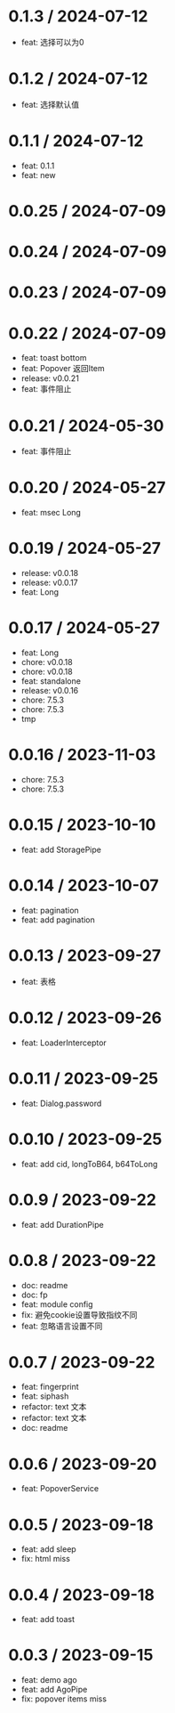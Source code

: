 
0.1.3 / 2024-07-12
==================

* feat: 选择可以为0

0.1.2 / 2024-07-12
==================

* feat: 选择默认值

0.1.1 / 2024-07-12
===================

* feat: 0.1.1
* feat: new

0.0.25 / 2024-07-09
===================



0.0.24 / 2024-07-09
===================



0.0.23 / 2024-07-09
===================



0.0.22 / 2024-07-09
===================

* feat: toast bottom
* feat: Popover 返回Item
* release: v0.0.21
* feat: 事件阻止

0.0.21 / 2024-05-30
===================

* feat: 事件阻止

0.0.20 / 2024-05-27
===================

* feat: msec Long

0.0.19 / 2024-05-27
===================

* release: v0.0.18
* release: v0.0.17
* feat: Long

0.0.17 / 2024-05-27
===================

* feat: Long
* chore: v0.0.18
* chore: v0.0.18
* feat: standalone
* release: v0.0.16
* chore: 7.5.3
* chore: 7.5.3
* tmp

0.0.16 / 2023-11-03
===================

* chore: 7.5.3
* chore: 7.5.3

0.0.15 / 2023-10-10
===================

* feat: add StoragePipe

0.0.14 / 2023-10-07
===================

* feat: pagination
* feat: add pagination

0.0.13 / 2023-09-27
===================

* feat: 表格

0.0.12 / 2023-09-26
===================

* feat: LoaderInterceptor

0.0.11 / 2023-09-25
===================

* feat: Dialog.password

0.0.10 / 2023-09-25
===================

* feat: add cid, longToB64, b64ToLong

0.0.9 / 2023-09-22
==================

* feat: add DurationPipe

0.0.8 / 2023-09-22
==================

* doc: readme
* doc: fp
* feat: module config
* fix: 避免cookie设置导致指纹不同
* feat: 忽略语言设置不同

0.0.7 / 2023-09-22
==================

* feat: fingerprint
* feat: siphash
* refactor: text 文本
* refactor: text 文本
* doc: readme

0.0.6 / 2023-09-20
==================

* feat: PopoverService

0.0.5 / 2023-09-18
==================

* feat: add sleep
* fix: html miss

0.0.4 / 2023-09-18
==================

* feat: add toast

0.0.3 / 2023-09-15
==================

* feat: demo ago
* feat: add AgoPipe
* fix: popover items miss
